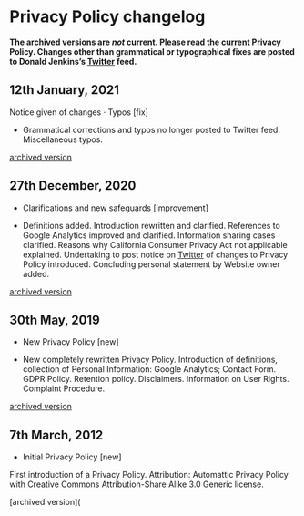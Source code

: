 # Privacy Policy changelog

**The archived versions are _not_ current. Please read the [current](https://web.archive.org/web/20220707072547/https://www.donaldjenkins.com/legal/privacy/) Privacy Policy. Changes other than grammatical or typographical fixes are posted to Donald Jenkins’s [Twitter](https://web.archive.org/web/20220707072547/https://www.twitter.com/donaldjenkins) feed.**

## 12th January, 2021

Notice given of changes · Typos [fix]

- Grammatical corrections and typos no longer posted to Twitter feed. Miscellaneous typos.

[archived version](https://web.archive.org/web/20220707072547/https://www.donaldjenkins.com/documents/archives/privacy-policy-2021-01-12.pdf)

## 27th December, 2020

- Clarifications and new safeguards [improvement]

- Definitions added. Introduction rewritten and clarified. References to Google Analytics improved and clarified. Information sharing cases clarified. Reasons why California Consumer Privacy Act not applicable explained. Undertaking to post notice on [Twitter](https://web.archive.org/web/20220707072547/https://www.twitter.com/donaldjenkins) of changes to Privacy Policy introduced. Concluding personal statement by Website owner added.

[archived version](https://web.archive.org/web/20220707072547/https://www.donaldjenkins.com/documents/archives/privacy-policy-2020-12-27.pdf)

## 30th May, 2019

- New Privacy Policy [new]

- New completely rewritten Privacy Policy. Introduction of definitions, collection of Personal Information: Google Analytics; Contact Form. GDPR Policy. Retention policy. Disclaimers. Information on User Rights. Complaint Procedure.

[archived version](https://web.archive.org/web/20220707072547/https://www.donaldjenkins.com/documents/archives/privacy-policy-2019-05-30.pdf)

## 7th March, 2012

- Initial Privacy Policy [new]

First introduction of a Privacy Policy. Attribution: Automattic Privacy Policy with Creative Commons Attribution-Share Alike 3.0 Generic license.

[archived version](
